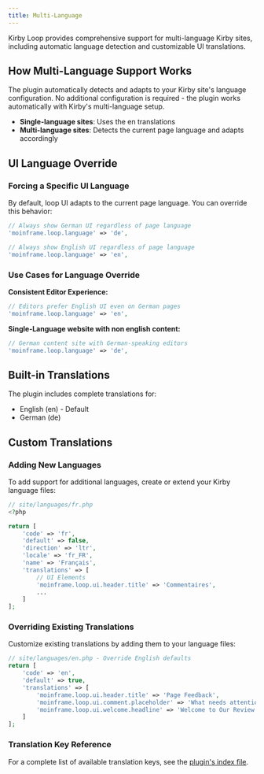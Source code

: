 ```yaml
---
title: Multi-Language
---
```


Kirby Loop provides comprehensive support for multi-language Kirby sites, including automatic language detection and customizable UI translations.

## How Multi-Language Support Works

The plugin automatically detects and adapts to your Kirby site's language configuration. No additional configuration is required - the plugin works automatically with Kirby's multi-language setup.

- **Single-language sites**: Uses the en translations
- **Multi-language sites**: Detects the current page language and adapts accordingly



## UI Language Override

### Forcing a Specific UI Language

By default, loop UI adapts to the current page language. You can override this behavior:

```php
// Always show German UI regardless of page language
'moinframe.loop.language' => 'de',

// Always show English UI regardless of page language
'moinframe.loop.language' => 'en',
```

### Use Cases for Language Override

**Consistent Editor Experience:**
```php
// Editors prefer English UI even on German pages
'moinframe.loop.language' => 'en',
```

**Single-Language website with non english content:**
```php
// German content site with German-speaking editors
'moinframe.loop.language' => 'de',
```


## Built-in Translations

The plugin includes complete translations for:
- English (en) - Default
- German (de)

## Custom Translations

### Adding New Languages

To add support for additional languages, create or extend your Kirby language files:

```php
// site/languages/fr.php
<?php

return [
    'code' => 'fr',
    'default' => false,
    'direction' => 'ltr',
    'locale' => 'fr_FR',
    'name' => 'Français',
    'translations' => [
        // UI Elements
        'moinframe.loop.ui.header.title' => 'Commentaires',
        ...
    ]
];
```

### Overriding Existing Translations

Customize existing translations by adding them to your language files:

```php
// site/languages/en.php - Override English defaults
return [
    'code' => 'en',
    'default' => true,
    'translations' => [
        'moinframe.loop.ui.header.title' => 'Page Feedback',
        'moinframe.loop.ui.comment.placeholder' => 'What needs attention?',
        'moinframe.loop.ui.welcome.headline' => 'Welcome to Our Review Tool',
    ]
];
```

### Translation Key Reference

For a complete list of available translation keys, see the [plugin's index file](https://github.com/moinframe/kirby-loop/blob/main/index.php).
